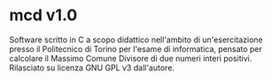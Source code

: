 # mcd v1.0

Software scritto in C a scopo didattico nell'ambito di un'esercitazione presso il Politecnico di Torino per l'esame di informatica, pensato per calcolare il Massimo Comune Divisore di due numeri interi positivi. Rilasciato su licenza GNU GPL v3 dall'autore.
